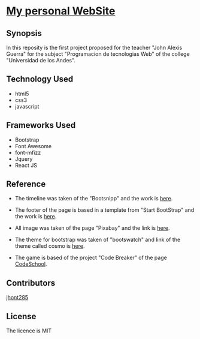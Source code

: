 # [My personal WebSite](http://website-jhon-torres.s3-website-sa-east-1.amazonaws.com/)

## Synopsis

In this reposity is the first project proposed for the teacher "John Alexis Guerra" for the subject "Programacion de tecnologias Web" of the college "Universidad de los Andes".

## Technology Used

* html5
* css3
* javascript

## Frameworks Used

* Bootstrap
* Font Awesome
* font-mfizz
* Jquery
* React JS

## Reference

* The timeline was taken of the "Bootsnipp" and the work is [here](http://bootsnipp.com/snippets/featured/zigzag-timeline-layout).

* The footer of the page is based in a template from "Start BootStrap" and the work is [here](https://blackrockdigital.github.io/startbootstrap-new-age/).

* All image was taken of the page "Pixabay" and the link is [here](https://pixabay.com/en/).

* The theme for bootstrap was taken of "bootswatch" and link of the theme called cosmo is [here](https://bootswatch.com/cosmo/).

* The game is based of the project "Code Breaker" of the page [CodeSchool](https://www.codeschool.com).

## Contributors

[jhont285](https://github.com/jhont285)

## License

The licence is MIT
